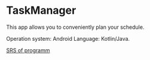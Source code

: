 # TaskManager
This app allows you to conveniently plan your schedule.

Operation system: Android
Language: Kotlin/Java.

[SRS of programm](docs/SRS.md)
